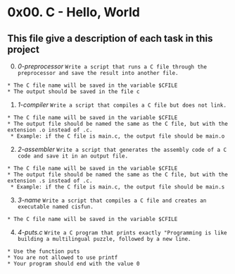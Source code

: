 # **0x00. C - Hello, World**

## **This file give a description of each task in this project**

0. *0-preprocessor*
`Write a script that runs a C file through the preprocessor and save the result into another file.`
~~~~
* The C file name will be saved in the variable $CFILE
* The output should be saved in the file c
~~~~

1. *1-compiler*
`Write a script that compiles a C file but does not link.`
~~~~
* The C file name will be saved in the variable $CFILE
* The output file should be named the same as the C file, but with the extension .o instead of .c.
 * Example: if the C file is main.c, the output file should be main.o
~~~~

2. *2-assembler*
`Write a script that generates the assembly code of a C code and save it in an output file.`
~~~~
* The C file name will be saved in the variable $CFILE
* The output file should be named the same as the C file, but with the extension .s instead of .c.
 * Example: if the C file is main.c, the output file should be main.s
~~~~

3. *3-name*
`Write a script that compiles a C file and creates an executable named cisfun.`
~~~~
* The C file name will be saved in the variable $CFILE
~~~~

4. *4-puts.c*
`Write a C program that prints exactly "Programming is like building a multilingual puzzle, followed by a new line.`
~~~~
* Use the function puts
* You are not allowed to use printf
* Your program should end with the value 0
~~~~


